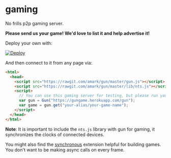 # gaming
No frills p2p gaming server.

**Please send us your game! We'd love to list it and help advertise it!**

Deploy your own with:

[![Deploy](https://www.herokucdn.com/deploy/button.svg)](https://heroku.com/deploy)

And then connect to it from any page via:

```html
<html>
  <head>
    <script src="https://rawgit.com/amark/gun/master/gun.js"></script>
    <script src="https://rawgit.com/amark/gun/master/lib/nts.js"></script>
    <script>
      // You can use this gaming server for testing, but please run your own!
      var gun = Gun("https://gungame.herokuapp.com/gun");
      var game = gun.get("your-alias/your-game-name");
    </script>
  </head>
</html>
```

**Note**: It is important to include the `nts.js` library with gun for gaming, it synchronizes the clocks of connected devices.

You might also find the [synchronous](https://github.com/gundb/synchronous) extension helpful for building games. You don't want to be making async calls on every frame.
